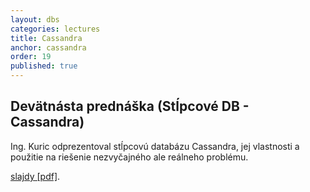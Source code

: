 ```yaml
---
layout: dbs
categories: lectures
title: Cassandra
anchor: cassandra
order: 19
published: true
---
```

## Devätnásta prednáška (Stĺpcové DB - Cassandra)
Ing. Kuric odprezentoval stĺpcovú databázu Cassandra, jej vlastnosti a použitie na riešenie nezvyčajného ale reálneho problému.

[slajdy [pdf]](/lectures/files/19_cassandra_kuric.pdf).
